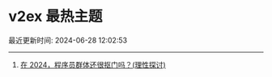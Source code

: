 # v2ex 最热主题

最近更新时间: 2024-06-28 12:02:53

--- 
1. [在 2024，程序员群体还很抠门吗？(理性探讨)](https://www.v2ex.com/t/1053268) 
